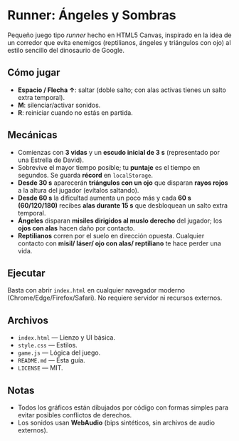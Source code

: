 # Runner: Ángeles y Sombras

Pequeño juego tipo *runner* hecho en HTML5 Canvas, inspirado en la idea de un corredor que evita enemigos (reptilianos, ángeles y triángulos con ojo) al estilo sencillo del dinosaurio de Google.

## Cómo jugar
- **Espacio / Flecha ↑**: saltar (doble salto; con alas activas tienes un salto extra temporal).
- **M**: silenciar/activar sonidos.
- **R**: reiniciar cuando no estás en partida.

## Mecánicas
- Comienzas con **3 vidas** y un **escudo inicial de 3 s** (representado por una Estrella de David).
- Sobrevive el mayor tiempo posible; tu **puntaje** es el tiempo en segundos. Se guarda **récord** en `localStorage`.
- **Desde 30 s** aparecerán **triángulos con un ojo** que disparan **rayos rojos** a la altura del jugador (evítalos saltando).
- **Desde 60 s** la dificultad aumenta un poco más y cada **60 s (60/120/180)** recibes **alas durante 15 s** que desbloquean un salto extra temporal.
- **Ángeles** disparan **misiles dirigidos al muslo derecho** del jugador; los **ojos con alas** hacen daño por contacto.
- **Reptilianos** corren por el suelo en dirección opuesta. Cualquier contacto con **misil/ láser/ ojo con alas/ reptiliano** te hace perder una vida.

## Ejecutar
Basta con abrir `index.html` en cualquier navegador moderno (Chrome/Edge/Firefox/Safari). No requiere servidor ni recursos externos.

## Archivos
- `index.html` — Lienzo y UI básica.
- `style.css` — Estilos.
- `game.js` — Lógica del juego.
- `README.md` — Esta guía.
- `LICENSE` — MIT.

## Notas
- Todos los gráficos están dibujados por código con formas simples para evitar posibles conflictos de derechos.
- Los sonidos usan **WebAudio** (bips sintéticos, sin archivos de audio externos).
